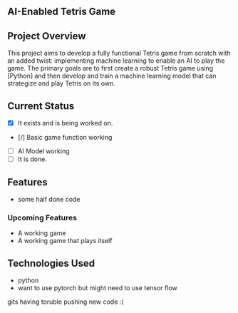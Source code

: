 ## AI-Enabled Tetris Game

## Project Overview
This project aims to develop a fully functional Tetris game from scratch with an added twist: implementing machine learning to enable an AI to play the game. The primary goals are to first create a robust Tetris game using [Python] and then develop and train a machine learning model that can strategize and play Tetris on its own.

## Current Status
- [x] It exists and is being worked on.
- [/] Basic game function working
- [ ] AI Model working 
- [ ] It is done. 

## Features
- some half done code

### Upcoming Features
- A working game
- A working game that plays itself

## Technologies Used
- python
- want to use pytorch but might need to use tensor flow

gits having toruble pushing new code :( 

